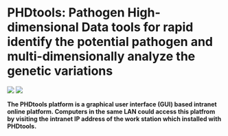 # PHDtools: Pathogen High-dimensional Data tools for rapid identify the potential pathogen and multi-dimensionally analyze the genetic variations
![](https://img.shields.io/badge/Platform-Linux|Ubuntu(16.04~22.04)-green)
![](https://img.shields.io/badge/Install_with-|github-orange)

**The PHDtools platform is a graphical user interface (GUI) based intranet online platform. Computers in the same LAN could access this platfrom by visiting the intranet IP address of the work station which installed with PHDtools.**
